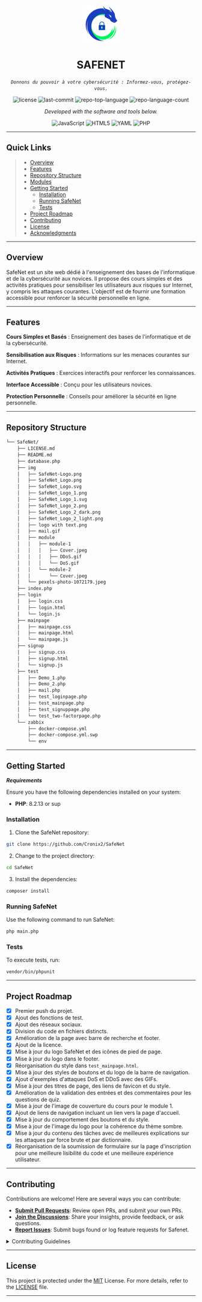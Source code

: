 <p align="center">
  <img src="img/SafeNet_Logo_1.svg" width="100" />
</p>
<p align="center">
    <h1 align="center">SAFENET</h1>
</p>
<p align="center">
    <em><code>Donnons du pouvoir à votre cybersécurité : Informez-vous, protégez-vous.</code></em>
</p>
<p align="center">
	<img src="https://img.shields.io/github/license/Cronix2/SafeNet?style=flat&color=0080ff" alt="license">
	<img src="https://img.shields.io/github/last-commit/Cronix2/SafeNet?style=flat&logo=git&logoColor=white&color=0080ff" alt="last-commit">
	<img src="https://img.shields.io/github/languages/top/Cronix2/SafeNet?style=flat&color=0080ff" alt="repo-top-language">
	<img src="https://img.shields.io/github/languages/count/Cronix2/SafeNet?style=flat&color=0080ff" alt="repo-language-count">
<p>
<p align="center">
		<em>Developed with the software and tools below.</em>
</p>
<p align="center">
	<img src="https://img.shields.io/badge/JavaScript-F7DF1E.svg?style=flat&logo=JavaScript&logoColor=black" alt="JavaScript">
	<img src="https://img.shields.io/badge/HTML5-E34F26.svg?style=flat&logo=HTML5&logoColor=white" alt="HTML5">
	<img src="https://img.shields.io/badge/YAML-CB171E.svg?style=flat&logo=YAML&logoColor=white" alt="YAML">
	<img src="https://img.shields.io/badge/PHP-777BB4.svg?style=flat&logo=PHP&logoColor=white" alt="PHP">
</p>
<hr>

## Quick Links

> - [ Overview](#-overview)
> - [ Features](#-features)
> - [ Repository Structure](#-repository-structure)
> - [ Modules](#-modules)
> - [ Getting Started](#-getting-started)
>   - [ Installation](#-installation)
>   - [ Running SafeNet](#-running-SafeNet)
>   - [ Tests](#-tests)
> - [ Project Roadmap](#-project-roadmap)
> - [ Contributing](#-contributing)
> - [ License](#-license)
> - [ Acknowledgments](#-acknowledgments)

---

## Overview

SafeNet est un site web dédié à l'enseignement des bases de l'informatique et de la cybersécurité aux novices. Il propose des cours simples et des activités pratiques pour sensibiliser les utilisateurs aux risques sur Internet, y compris les attaques courantes. L'objectif est de fournir une formation accessible pour renforcer la sécurité personnelle en ligne.

---

## Features

**Cours Simples et Basés** : Enseignement des bases de l'informatique et de la cybersécurité.

**Sensibilisation aux Risques** : Informations sur les menaces courantes sur Internet.

**Activités Pratiques** : Exercices interactifs pour renforcer les connaissances.

**Interface Accessible** : Conçu pour les utilisateurs novices.

**Protection Personnelle** : Conseils pour améliorer la sécurité en ligne personnelle.

---

## Repository Structure

```sh
└── SafeNet/
    ├── LICENSE.md
    ├── README.md
    ├── database.php
    ├── img
    │   ├── SafeNet-Logo.png
    │   ├── SafeNet_Logo.png
    │   ├── SafeNet_Logo.svg
    │   ├── SafeNet_Logo_1.png
    │   ├── SafeNet_Logo_1.svg
    │   ├── SafeNet_Logo_2.png
    │   ├── SafeNet_Logo_2_dark.png
    │   ├── SafeNet_Logo_2_light.png
    │   ├── logo with text.png
    │   ├── mail.gif
    │   ├── module
    │   │   ├── module-1
    │   │   │   ├── Cover.jpeg
    │   │   │   ├── DDoS.gif
    │   │   │   └── DoS.gif
    │   │   └── module-2
    │   │       └── Cover.jpeg
    │   └── pexels-photo-1072179.jpeg
    ├── index.php
    ├── login
    │   ├── login.css
    │   ├── login.html
    │   └── login.js
    ├── mainpage
    │   ├── mainpage.css
    │   ├── mainpage.html
    │   └── mainpage.js
    ├── signup
    │   ├── signup.css
    │   ├── signup.html
    │   └── signup.js
    ├── test
    │   ├── Demo_1.php
    │   ├── Demo_2.php
    │   ├── mail.php
    │   ├── test_loginpage.php
    │   ├── test_mainpage.php
    │   ├── test_signuppage.php
    │   └── test_two-factorpage.php
    └── zabbix
        ├── docker-compose.yml
        ├── docker-compose.yml.swp
        └── env
```

---

## Getting Started

***Requirements***

Ensure you have the following dependencies installed on your system:

* **PHP**: 8.2.13 or sup

### Installation

1. Clone the SafeNet repository:

```sh
git clone https://github.com/Cronix2/SafeNet
```

2. Change to the project directory:

```sh
cd SafeNet
```

3. Install the dependencies:

```sh
composer install
```

### Running SafeNet

Use the following command to run SafeNet:

```sh
php main.php
```

### Tests

To execute tests, run:

```sh
vendor/bin/phpunit
```

---

## Project Roadmap

- [X] Premier push du projet.
- [X] Ajout des fonctions de test.
- [X] Ajout des réseaux sociaux.
- [X] Division du code en fichiers distincts.
- [X] Amélioration de la page avec barre de recherche et footer.
- [X] Ajout de la licence.
- [X] Mise à jour du logo SafeNet et des icônes de pied de page.
- [X] Mise à jour du logo dans le footer.
- [X] Réorganisation du style dans `test_mainpage.html`.
- [X] Mise à jour des styles de boutons et du logo de la barre de navigation.
- [X] Ajout d'exemples d'attaques DoS et DDoS avec des GIFs.
- [X] Mise à jour des titres de page, des liens de favicon et du style.
- [X] Amélioration de la validation des entrées et des commentaires pour les questions de quiz.
- [X] Mise à jour de l'image de couverture du cours pour le module 1.
- [X] Ajout de liens de navigation incluant un lien vers la page d'accueil.
- [X] Mise à jour du comportement des boutons et du style.
- [X] Mise à jour de l'image du logo pour la cohérence du thème sombre.
- [X] Mise à jour du contenu des tâches avec de meilleures explications sur les attaques par force brute et par dictionnaire.
- [X] Réorganisation de la soumission de formulaire sur la page d'inscription pour une meilleure lisibilité du code et une meilleure expérience utilisateur.

---

## Contributing

Contributions are welcome! Here are several ways you can contribute:

- **[Submit Pull Requests](https://github.com/Cronix2/SafeNet/blob/main/CONTRIBUTING.md)**: Review open PRs, and submit your own PRs.
- **[Join the Discussions](https://github.com/Cronix2/SafeNet/discussions)**: Share your insights, provide feedback, or ask questions.
- **[Report Issues](https://github.com/Cronix2/SafeNet/issues)**: Submit bugs found or log feature requests for Safenet.

<details closed>
    <summary>Contributing Guidelines</summary>

1. **Fork the Repository**: Start by forking the project repository to your GitHub account.
2. **Clone Locally**: Clone the forked repository to your local machine using a Git client.
   ```sh
   git clone https://github.com/Cronix2/SafeNet
   ```
3. **Create a New Branch**: Always work on a new branch, giving it a descriptive name.
   ```sh
   git checkout -b new-feature-x
   ```
4. **Make Your Changes**: Develop and test your changes locally.
5. **Commit Your Changes**: Commit with a clear message describing your updates.
   ```sh
   git commit -m 'Implemented new feature x.'
   ```
6. **Push to GitHub**: Push the changes to your forked repository.
   ```sh
   git push origin new-feature-x
   ```
7. **Submit a Pull Request**: Create a PR against the original project repository. Clearly describe the changes and their motivations.

Once your PR is reviewed and approved, it will be merged into the main branch.

</details>

---

## License

This project is protected under the [MIT](https://fr.wikipedia.org/wiki/Licence_MIT) License. For more details, refer to the [LICENSE](https://github.com/Cronix2/SafeNet/blob/main/LICENSE.md) file.

---
